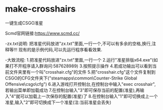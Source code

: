 # make-crosshairs
一键生成CSGO准星

Scmd官网链接:https://www.scmd.cc/

-zx.txt说明:
把准星代码放进"zx.txt"里面,一行一个,不可以有多余的空格,换行,注释等!!!
现有的是示例代码,可以先运行程序看看效果.

-大致流程:
1.把准星代码放进"zx.txt"里面,一行一个
2.运行"准星排版x64.exe"(如果打不开程序请入群询问:587628989)
3.按照提示操作
4.若成功输出可以看到当前文件夹里有一个叫"crosshair.cfg"的文件
5.把"crosshair.cfg"这个文件复制到CSGO的CFG文件夹下("steamapps\common\Counter-Strike Global Offensive\csgo\cfg")
6.进入游戏打开控制台,在控制台中输入"exec crosshair",若输出菜单即加载成功
7.在控制台输入"3"即可保存当前的配置(准星),再输入"4"就可以加载上一次保存的配置(准星)了
8.在控制台输入"1"即可切换成上一个准星,输入"2"即可切换成下一个准星(注:当前准星会丢失)
